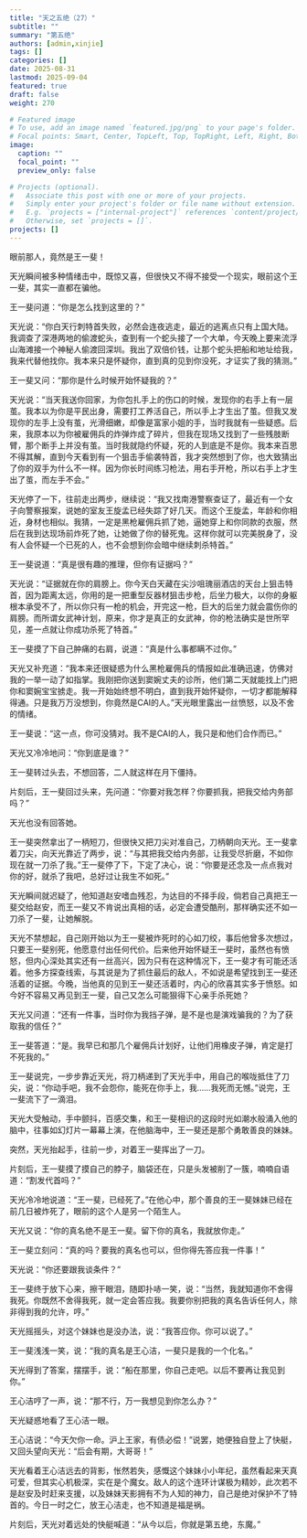 ```yaml
---
title: "天之五绝（27）"
subtitle: ""
summary: "第五绝"
authors: [admin,xinjie]
tags: []
categories: []
date: 2025-08-31
lastmod: 2025-09-04
featured: true
draft: false
weight: 270

# Featured image
# To use, add an image named `featured.jpg/png` to your page's folder.
# Focal points: Smart, Center, TopLeft, Top, TopRight, Left, Right, BottomLeft, Bottom, BottomRight.
image:
  caption: ""
  focal_point: ""
  preview_only: false

# Projects (optional).
#   Associate this post with one or more of your projects.
#   Simply enter your project's folder or file name without extension.
#   E.g. `projects = ["internal-project"]` references `content/project/deep-learning/index.md`.
#   Otherwise, set `projects = []`.
projects: []
---
```


眼前那人，竟然是王一斐！

天光瞬间被多种情绪击中，既惊又喜，但很快又不得不接受一个现实，眼前这个王一斐，其实一直都在骗他。

王一斐问道：“你是怎么找到这里的？”

天光说：“你白天行刺特首失败，必然会连夜逃走，最近的逃离点只有上国大陆。我调查了深港两地的偷渡蛇头，查到有一个蛇头接了一个大单，今天晚上要来流浮山海滩接一个神秘人偷渡回深圳。我出了双倍价钱，让那个蛇头把船和地址给我，我来代替他找你。我本来只是怀疑你，直到真的见到你没死，才证实了我的猜测。”

王一斐又问：“那你是什么时候开始怀疑我的？”

天光说：“当天我送你回家，为你包扎手上的伤口的时候，发现你的右手上有一层茧。我本以为你是平民出身，需要打工养活自己，所以手上才生出了茧。但我又发现你的左手上没有茧，光滑细嫩，却像是富家小姐的手，当时我就有一些疑惑。后来，我原本以为你被雇佣兵的炸弹炸成了碎片，但我在现场又找到了一些残肢断臂，那个断手上并没有茧。当时我就隐约怀疑，死的人到底是不是你。我本来百思不得其解，直到今天看到有一个狙击手偷袭特首，我才突然想到了你，也大致猜出了你的双手为什么不一样。因为你长时间练习枪法，用右手开枪，所以右手上才生出了茧，而左手不会。”

天光停了一下，往前走出两步，继续说：“我又找南港警察查证了，最近有一个女子向警察报案，说她的室友王旋孟已经失踪了好几天。而这个王旋孟，年龄和你相近，身材也相似。我猜，一定是黑枪雇佣兵抓了她，逼她穿上和你同款的衣服，然后在我到达现场前炸死了她，让她做了你的替死鬼。这样你就可以完美脱身了，没有人会怀疑一个已死的人，也不会想到你会暗中继续刺杀特首。”

王一斐说道：“真是很有趣的推理，但你有证据吗？”

天光说：“证据就在你的肩膀上。你今天白天藏在尖沙咀瑰丽酒店的天台上狙击特首，因为距离太远，你用的是一把重型反器材狙击步枪，后坐力极大，以你的身躯根本承受不了，所以你只有一枪的机会，开完这一枪，巨大的后坐力就会震伤你的肩膀。而所谓女武神计划，原来，你才是真正的女武神，你的枪法确实是世所罕见，差一点就让你成功杀死了特首。”

王一斐摸了下自己肿痛的右肩，说道：“真是什么事都瞒不过你。”

天光又补充道：“我本来还很疑惑为什么黑枪雇佣兵的情报如此准确迅速，仿佛对我的一举一动了如指掌。我刚把你送到窦婉丈夫的诊所，他们第二天就能找上门把你和窦婉宝宝掳走。我一开始始终想不明白，直到我开始怀疑你，一切才都能解释得通。只是我万万没想到，你竟然是CAI的人。”天光眼里露出一丝愤怒，以及不舍的情绪。

王一斐说：“这一点，你可没猜对。我不是CAI的人，我只是和他们合作而已。”

天光又冷冷地问：“你到底是谁？”

王一斐转过头去，不想回答，二人就这样在月下僵持。

片刻后，王一斐回过头来，先问道：“你要对我怎样？你要抓我，把我交给内务部吗？”

天光也没有回答她。

王一斐突然拿出了一柄短刀，但很快又把刀尖对准自己，刀柄朝向天光。王一斐拿着刀尖，向天光靠近了两步，说：“与其把我交给内务部，让我受尽折磨，不如你现在就一刀杀了我。”王一斐停了下，下定了决心，说：“你要是还念及一点点我对你的好，就杀了我吧，总好过让我生不如死。”

天光瞬间就迟疑了，他知道赵安嗜血残忍，为达目的不择手段，倘若自己真把王一斐交给赵安，而王一斐又不肯说出真相的话，必定会遭受酷刑，那样确实还不如一刀杀了一斐，让她解脱。

天光不禁想起，自己刚开始以为王一斐被炸死时的心如刀绞，事后他曾多次想过，只要王一斐别死，他愿意付出任何代价。后来他开始怀疑王一斐时，虽然也有愤怒，但内心深处其实还有一丝高兴，因为只有在这种情况下，王一斐才有可能还活着。他多方探查线索，与其说是为了抓住最后的敌人，不如说是希望找到王一斐还活着的证据。今晚，当他真的见到王一斐还活着时，内心的欣喜其实多于愤怒。如今好不容易又再见到王一斐，自己又怎么可能狠得下心亲手杀死她？

天光又问道：“还有一件事，当时你为我挡子弹，是不是也是演戏骗我的？为了获取我的信任？”

王一斐答道：“是。我早已和那几个雇佣兵计划好，让他们用橡皮子弹，肯定是打不死我的。”

王一斐说完，一步步靠近天光，将刀柄递到了天光手中，用自己的喉咙抵住了刀尖，说：“你动手吧，我不会怨你，能死在你手上，我......我死而无憾。”说完，王一斐流下了一滴泪。

天光大受触动，手中颤抖，百感交集，和王一斐相识的这段时光如潮水般涌入他的脑中，往事如幻灯片一幕幕上演，在他脑海中，王一斐还是那个勇敢善良的妹妹。

突然，天光抬起手，往前一步，对着王一斐挥出了一刀。

片刻后，王一斐摸了摸自己的脖子，脑袋还在，只是头发被削了一簇，喃喃自语道：“割发代首吗？”

天光冷冷地说道：“王一斐，已经死了。”在他心中，那个善良的王一斐妹妹已经在前几日被炸死了，眼前的这个人是另一个陌生人。

天光又说：“你的真名绝不是王一斐。留下你的真名，我就放你走。”

王一斐立刻问：“真的吗？要我的真名也可以，但你得先答应我一件事！”

天光说：“你还要跟我谈条件？”

王一斐终于放下心来，擦干眼泪，随即扑哧一笑，说：“当然，我就知道你不舍得我死。你既然不舍得我死，就一定会答应我。我要你别把我的真名告诉任何人，除非得到我的允许，哼。”

天光摇摇头，对这个妹妹也是没办法，说：“我答应你。你可以说了。”

王一斐浅浅一笑，说：“我的真名是王心洁，一斐只是我的一个化名。”

天光得到了答案，摆摆手，说：“船在那里，你自己走吧。以后不要再让我见到你。”

王心洁哼了一声，说：“那不行，万一我想见到你怎么办？”

天光疑惑地看了王心洁一眼。

王心洁说：“今天欠你一命。沪上王家，有债必偿！”说罢，她便独自登上了快艇，又回头望向天光：“后会有期，大哥哥！”

天光看着王心洁远去的背影，怅然若失，感慨这个妹妹小小年纪，虽然看起来天真可爱，但其实心机极深，实在是个魔女。敌人的这个连环计谋极为精妙，此次若不是赵安及时赶来支援，以及妹妹天影拥有不为人知的神力，自己是绝对保护不了特首的。今日一时之仁，放王心洁走，也不知道是福是祸。

片刻后，天光对着远处的快艇喊道：“从今以后，你就是第五绝，东魔。”